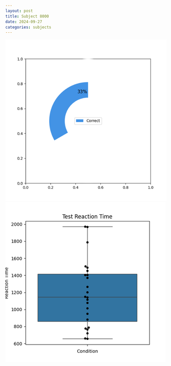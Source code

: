 ```yaml
---
layout: post
title: Subject 8000
date: 2024-09-27
categories: subjects
---
```


![](data/8000/run-1/8000_FN_acc_test.png)
![](data/8000/run-1/8000_FN_rt.png)
